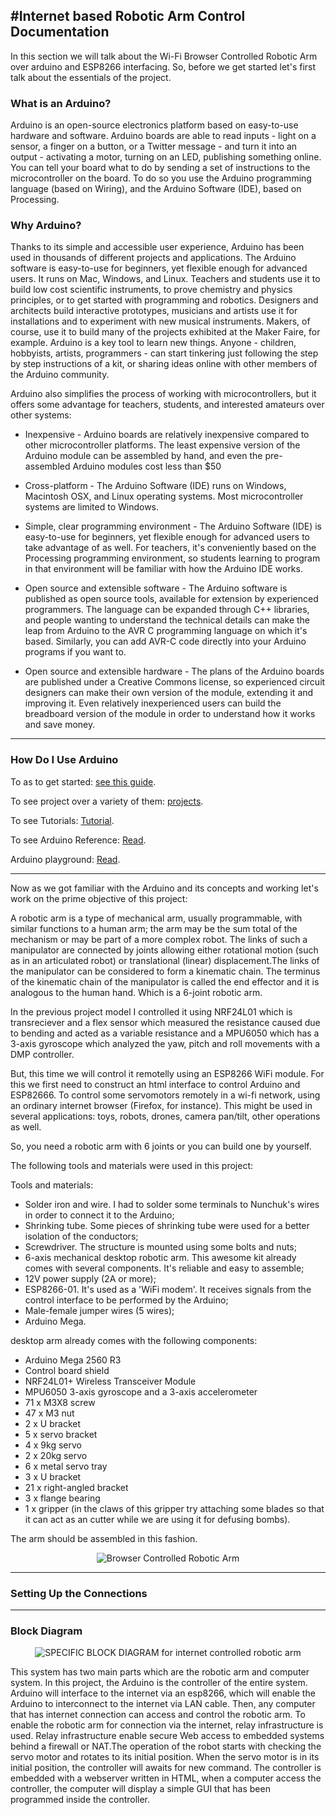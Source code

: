 #Internet based Robotic Arm Control Documentation
---
In this section we will talk about the Wi-Fi Browser Controlled Robotic Arm over arduino and ESP8266 interfacing. So, before we get started let's first talk about the essentials of the project.

<h3> What is an Arduino? </h3>

Arduino is an open-source electronics platform based on easy-to-use hardware and software. Arduino boards are able to read inputs - light on a sensor, a finger on a button, or a Twitter message - and turn it into an output - activating a motor, turning on an LED, publishing something online. You can tell your board what to do by sending a set of instructions to the microcontroller on the board. To do so you use the Arduino programming language (based on Wiring), and the Arduino Software (IDE), based on Processing.

<h3> Why Arduino? </h3>

Thanks to its simple and accessible user experience, Arduino has been used in thousands of different projects and applications. The Arduino software is easy-to-use for beginners, yet flexible enough for advanced users. It runs on Mac, Windows, and Linux. Teachers and students use it to build low cost scientific instruments, to prove chemistry and physics principles, or to get started with programming and robotics. Designers and architects build interactive prototypes, musicians and artists use it for installations and to experiment with new musical instruments. Makers, of course, use it to build many of the projects exhibited at the Maker Faire, for example. Arduino is a key tool to learn new things. Anyone - children, hobbyists, artists, programmers - can start tinkering just following the step by step instructions of a kit, or sharing ideas online with other members of the Arduino community.

Arduino also simplifies the process of working with microcontrollers, but it offers some advantage for teachers, students, and interested amateurs over other systems:

* Inexpensive - Arduino boards are relatively inexpensive compared to other microcontroller platforms. The least expensive version of the Arduino module can be assembled by hand, and even the pre-assembled Arduino modules cost less than \$50

* Cross-platform - The Arduino Software (IDE) runs on Windows, Macintosh OSX, and Linux operating systems. Most microcontroller systems are limited to Windows.

* Simple, clear programming environment - The Arduino Software (IDE) is easy-to-use for beginners, yet flexible enough for advanced users to take advantage of as well. For teachers, it's conveniently based on the Processing programming environment, so students learning to program in that environment will be familiar with how the Arduino IDE works.

* Open source and extensible software - The Arduino software is published as open source tools, available for extension by experienced programmers. The language can be expanded through C++ libraries, and people wanting to understand the technical details can make the leap from Arduino to the AVR C programming language on which it's based. Similarly, you can add AVR-C code directly into your Arduino programs if you want to.

* Open source and extensible hardware - The plans of the Arduino boards are published under a Creative Commons license, so experienced circuit designers can make their own version of the module, extending it and improving it. Even relatively inexperienced users can build the breadboard version of the module in order to understand how it works and save money.

---

<h3> How Do I Use Arduino </h3>

To as to get started: [see this guide](https://www.arduino.cc/en/Guide).

To see project over a variety of them: [projects](https://create.arduino.cc/projecthub).

To see Tutorials: [Tutorial](https://www.arduino.cc/en/Tutorial/HomePage).

To see Arduino Reference: [Read](https://www.arduino.cc/reference/en/).

Arduino playground: [Read](https://playground.arduino.cc/).

---

Now as we got familiar with the Arduino and its concepts and working let's work on the prime objective of this project:

A robotic arm is a type of mechanical arm, usually programmable, with similar functions to a human arm; the arm may be the sum total of the mechanism or may be part of a more complex robot. The links of such a manipulator are connected by joints allowing either rotational motion (such as in an articulated robot) or translational (linear) displacement.The links of the manipulator can be considered to form a kinematic chain. The terminus of the kinematic chain of the manipulator is called the end effector and it is analogous to the human hand. Which is a 6-joint robotic arm.

In the previous project model I controlled it using NRF24L01 which is transreciever and a flex sensor which measured the resistance caused due to bending and acted as a variable resistance and a MPU6050 which has a 3-axis gyroscope which analyzed the yaw, pitch and roll movements with a DMP controller.

But, this time we will control it remotelly using an ESP8266 WiFi module. For this we first need to construct an html interface to control Arduino and ESP82666. To control some servomotors remotely in a wi-fi network, using an ordinary internet browser (Firefox, for instance). This might be used in several applications: toys, robots, drones, camera pan/tilt, other operations as well.

So, you need a robotic arm with 6 joints or you can build one by yourself. 

The following tools and materials were used in this project:

Tools and materials:
* Solder iron and wire. I had to solder some terminals to Nunchuk's wires in order to connect it to the Arduino;
* Shrinking tube. Some pieces of shrinking tube were used for a better isolation of the conductors;
* Screwdriver. The structure is mounted using some bolts and nuts;
* 6-axis mechanical desktop robotic arm. This awesome kit already comes with several components. It's reliable and easy to assemble;
* 12V power supply (2A or more);
* ESP8266-01. It's used as a 'WiFi modem'. It receives signals from the control interface to be performed by the Arduino;
* Male-female jumper wires (5 wires);
* Arduino Mega. 

desktop arm already comes with the following components:

* Arduino Mega 2560 R3 
* Control board shield
* NRF24L01+ Wireless Transceiver Module
* MPU6050 3-axis gyroscope and a 3-axis accelerometer
* 71 x M3X8 screw
* 47 x M3 nut
* 2 x U bracket
* 5 x servo bracket
* 4 x 9kg servo 
* 2 x 20kg servo 
* 6 x metal servo tray
* 3 x U bracket
* 21 x right-angled bracket
* 3 x flange bearing
* 1 x gripper (in the claws of this gripper try attaching some blades so that it can act as an cutter while we are using it for defusing bombs).

The arm should be assembled in this fashion.


<p align="center">
<img src="https://user-images.githubusercontent.com/43617730/103358351-66ec7d80-4adb-11eb-8156-ce24c569a367.png" alt="Browser Controlled Robotic Arm"/>
</p>

---

<h3> Setting Up the Connections </h3>


---

<h3> Block Diagram </h3>

<p align="center">
<img src="https://user-images.githubusercontent.com/72822597/103462209-a6b89c80-4d49-11eb-9d89-8716dbecd4ad.png" alt=" SPECIFIC BLOCK DIAGRAM for internet controlled robotic arm "/> 
</p> 

This system has two main parts which are the robotic arm and computer system. In this project, the Arduino is the
controller of the entire system. Arduino will interface to the internet via an esp8266, which will enable the Arduino to interconnect to the internet via LAN cable. Then, any computer that has internet
connection can access and control the robotic arm.
To enable the robotic arm for connection via the internet, relay infrastructure is used. Relay infrastructure enable secure
Web access to embedded systems behind a firewall or NAT.The operation of the robot starts with checking the servo
motor and rotates to its initial position. When the servo motor is in its initial position, the controller will awaits for new
command. The controller is embedded with a webserver written in HTML, when a computer access the controller, the
computer will display a simple GUI that has been programmed inside the controller.
